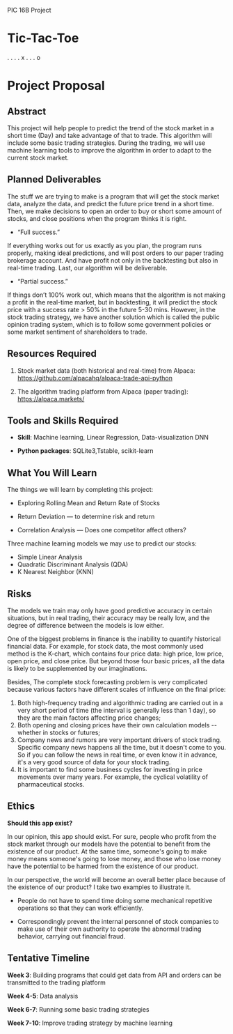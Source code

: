 PIC 16B Project

# Tic-Tac-Toe
. . .
. x .
. . o


# Project Proposal

## Abstract

This project will help people to predict the trend of the stock market in a short time (Day) and take advantage of that to trade. This algorithm will include some basic trading strategies. During the trading, we will use machine learning tools to improve the algorithm in order to adapt to the current stock market.

## Planned Deliverables

The stuff we are trying to make is a program that will get the stock market data, analyze the data, and predict the future price trend in a short time. Then, we make decisions to open an order to buy or short some amount of stocks, and close positions when the program thinks it is right.

* “Full success.” 

If everything works out for us exactly as you plan, the program runs properly, making ideal predictions, and will post orders to our paper trading brokerage account. And have profit not only in the backtesting but also in real-time trading. Last, our algorithm will be deliverable.

* “Partial success.” 

If things don’t 100% work out, which means that the algorithm is not making a profit in the real-time market, but in backtesting, it will predict the stock price with a success rate > 50% in the future 5-30 mins. However, in the stock trading strategy, we have another solution which is called the public opinion trading system, which is to follow some government policies or some market sentiment of shareholders to trade.

## Resources Required

1. Stock market data (both historical and real-time) from Alpaca:
https://github.com/alpacahq/alpaca-trade-api-python

2. The algorithm trading platform from Alpaca (paper trading):
https://alpaca.markets/

## Tools and Skills Required

* **Skill**: Machine learning, Linear Regression, Data-visualization DNN

* **Python packages**: SQLite3,Tstable, scikit-learn


## What You Will Learn

The things we will learn by completing this project:

* Exploring Rolling Mean and Return Rate of Stocks
 
* Return Deviation — to determine risk and return
 
* Correlation Analysis — Does one competitor affect others?
 
Three machine learning models we may use to predict our stocks:

* Simple Linear Analysis
* Quadratic Discriminant Analysis (QDA)
* K Nearest Neighbor (KNN)

## Risks

The models we train may only have good predictive accuracy in certain situations, but in real trading, their accuracy may be really low, and the degree of difference between the models is low either.
 
One of the biggest problems in finance is the inability to quantify historical financial data. For example, for stock data, the most commonly used method is the K-chart, which contains four price data: high price, low price, open price, and close price. But beyond those four basic prices, all the data is likely to be supplemented by our imaginations.
 
Besides, The complete stock forecasting problem is very complicated because various factors have different scales of influence on the final price:
 
1. Both high-frequency trading and algorithmic trading are carried out in a very short period of time (the interval is generally less than 1 day), so they are the main factors affecting price changes;
2. Both opening and closing prices have their own calculation models -- whether in stocks or futures;
3. Company news and rumors are very important drivers of stock trading. Specific company news happens all the time, but it doesn't come to you. So if you can follow the news in real time, or even know it in advance, it's a very good source of data for your stock trading.
4. It is important to find some business cycles for investing in price movements over many years. For example, the cyclical volatility of pharmaceutical stocks.

## Ethics
 
**Should this app exist?**
 
In our opinion, this app should exist. For sure, people who profit from the stock market through our models have the potential to benefit from the existence of our product. At the same time, someone's going to make money means someone's going to lose money, and those who lose money have the potential to be harmed from the existence of our product.

In our perspective, the world will become an overall better place because of the existence of our product? I take two examples to illustrate it.

* People do not have to spend time doing some mechanical repetitive operations so that they can work efficiently.
 
* Correspondingly prevent the internal personnel of stock companies to make use of their own authority to operate the abnormal trading behavior, carrying out financial fraud.

## Tentative Timeline

**Week 3**: Building programs that could get data from API and orders can be transmitted to the trading platform

**Week 4-5**: Data analysis 

**Week 6-7**: Running some basic trading strategies

**Week 7-10**: Improve trading strategy by machine learning
